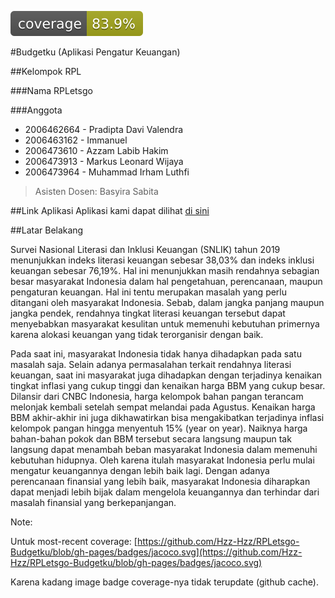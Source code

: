 [![Coverage](https://raw.githubusercontent.com/Hzz-Hzz/RPLetsgo-Budgetku/gh-pages/badges/jacoco.svg)](https://hzz-hzz.github.io/RPLetsgo-Budgetku/badges/jacoco.svg)

#Budgetku (Aplikasi Pengatur Keuangan)

##Kelompok RPL

###Nama
RPLetsgo

###Anggota
- 2006462664 - Pradipta Davi Valendra
- 2006463162 - Immanuel
- 2006473610 - Azzam Labib Hakim
- 2006473913 - Markus Leonard Wijaya
- 2006473964 - Muhammad Irham Luthfi
> Asisten Dosen: Basyira Sabita

##Link Aplikasi
Aplikasi kami dapat dilihat [di sini](http://rpletsgo.xyz/)

##Latar Belakang 

Survei Nasional Literasi dan Inklusi Keuangan (SNLIK) tahun 2019 menunjukkan indeks literasi keuangan sebesar 38,03% dan indeks inklusi keuangan sebesar 76,19%. Hal ini menunjukkan masih rendahnya sebagian besar masyarakat Indonesia dalam hal pengetahuan, perencanaan, maupun pengaturan keuangan. Hal ini tentu merupakan masalah yang perlu ditangani oleh masyarakat Indonesia. Sebab, dalam jangka panjang maupun jangka pendek, rendahnya tingkat literasi keuangan tersebut dapat menyebabkan masyarakat kesulitan untuk memenuhi kebutuhan primernya karena alokasi keuangan yang tidak terorganisir dengan baik.

Pada saat ini, masyarakat Indonesia tidak hanya dihadapkan pada satu masalah saja. Selain adanya permasalahan terkait rendahnya literasi keuangan, saat ini masyarakat juga dihadapkan dengan terjadinya kenaikan tingkat inflasi yang cukup tinggi dan kenaikan harga BBM yang cukup besar. Dilansir dari CNBC Indonesia, harga kelompok bahan pangan terancam melonjak kembali setelah sempat melandai pada Agustus. Kenaikan harga BBM akhir-akhir ini juga dikhawatirkan bisa mengakibatkan terjadinya inflasi kelompok pangan hingga menyentuh 15% (year on year). Naiknya harga bahan-bahan pokok dan BBM tersebut secara langsung maupun tak langsung dapat menambah beban masyarakat Indonesia dalam memenuhi kebutuhan hidupnya. Oleh karena itulah masyarakat Indonesia perlu  mulai mengatur keuangannya dengan lebih baik lagi. Dengan adanya perencanaan finansial yang lebih baik, masyarakat Indonesia diharapkan dapat menjadi lebih bijak dalam mengelola keuangannya dan terhindar dari masalah finansial yang berkepanjangan.

Note: 

Untuk most-recent coverage: [https://github.com/Hzz-Hzz/RPLetsgo-Budgetku/blob/gh-pages/badges/jacoco.svg](https://github.com/Hzz-Hzz/RPLetsgo-Budgetku/blob/gh-pages/badges/jacoco.svg)

Karena kadang image badge coverage-nya tidak terupdate (github cache).
